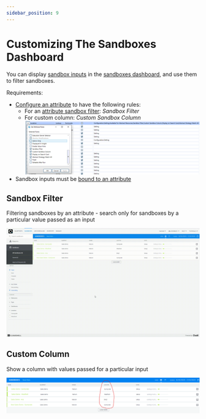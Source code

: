 ```yaml
---
sidebar_position: 9
---
```


# Customizing The Sandboxes Dashboard

You can display [sandbox inputs](../../../portal/blueprints/creating-blueprints/add-user-inputs.md) in the [sandboxes dashboard](../../../portal/sandboxes/sandboxes-dashboard.md), and use them to filter sandboxes.

Requirements:
- [Configure an attribute](../../../admin/setting-up-cloudshell/inventory-operations/resource-data-modeling-for-1st-gen-shells/attributes.md) to have the following rules:
    - For an [attribute sandbox filter](#sandbox-filter): *Sandbox Filter*
    - For custom column: *Custom Sandbox Column*
    ![attribute rules](../../../../static/Images/Admin-Guide/CustomizingSandboxesDashboard/AttributeRules.png)
- Sandbox inputs must be [bound to an attribute](../../../portal/blueprints/creating-blueprints/link-global-input-to-attribute.md)

## Sandbox Filter

Filtering sandboxes by an attribute - search only for sandboxes by a particular value passed as an input

![filter demo](../../../../static/Images/Admin-Guide/CustomizingSandboxesDashboard/filter.gif)

## Custom Column

Show a column with values passed for a particular input

![column demo](../../../../static/Images/Admin-Guide/CustomizingSandboxesDashboard/CustomColumn.png)
